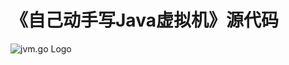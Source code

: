 # 《自己动手写Java虚拟机》源代码

![jvm.go Logo](https://raw.githubusercontent.com/zxh0/jvmgo-book/master/cover.png)
